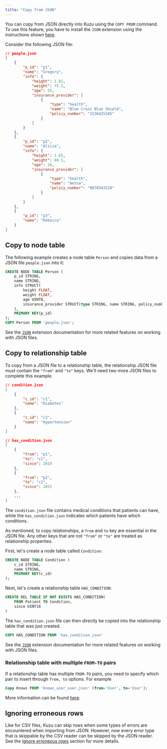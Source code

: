 ```yaml
---
title: "Copy from JSON"
---
```


You can copy from JSON directly into Kuzu using the `COPY FROM` command. To use this feature,
you have to install the `JSON` extension using the instructions shown [here](/extensions/json).

Consider the following JSON file:

```json
// people.json
[
    {
        "p_id": "p1",
        "name": "Gregory",
        "info": {
            "height": 1.81,
            "weight": 75.5,
            "age": 35,
            "insurance_provider": [
                {
                    "type": "health",
                    "name": "Blue Cross Blue Shield",
                    "policy_number": "1536425345"
                }
            ]
        }
    },
    {
        "p_id": "p2",
        "name": "Alicia",
        "info": {
            "height": 1.65,
            "weight": 60.1,
            "age": 28,
            "insurance_provider": [
                {
                    "type": "health",
                    "name": "Aetna",
                    "policy_number": "9876543210"
                }
            ]
        }
    },
    {
        "p_id": "p3",
        "name": "Rebecca"
    }
]
```

## Copy to node table

The following example creates a node table `Person` and copies data from a JSON file `people.json` into it:

```sql
CREATE NODE TABLE Person (
    p_id STRING,
    name STRING,
    info STRUCT(
        height FLOAT,
        weight FLOAT,
        age UINT8,
        insurance_provider STRUCT(type STRING, name STRING, policy_number STRING)[]
    ),
    PRIMARY KEY(p_id)
);
COPY Person FROM 'people.json';
```

See the [`JSON`](/extensions/json) extension documentation for more related features on working with JSON files.

## Copy to relationship table

To copy from a JSON file to a relationship table, the relationship JSON file must contain
the `"from"` and `"to"` keys. We'll need two more JSON files to complete this example.

```json
// condition.json
[
    {
        "c_id": "c1",
        "name": "Diabetes"
    },
    {
        "c_id": "c2",
        "name": "Hypertension"
    }
]
```

```json
// has_condition.json
[
    {
        "from": "p1",
        "to": "c1",
        "since": 2019
    },
    {
        "from": "p2",
        "to": "c2",
        "since": 2015
    },
    ...
]
```

The `condition.json` file contains medical conditions that patients can have, while the `has_condition.json`
indicates which patients have which conditions.

As mentioned, to copy relationships, a `from` and `to` key are essential in the JSON file. Any other keys that
are not `"from"` or `"to"` are treated as relationship properties.

First, let's create a node table called `Condition`:

```sql
CREATE NODE TABLE Condition (
    c_id STRING,
    name STRING,
    PRIMARY KEY(c_id)
);
```

Next, let's create a relationship table `HAS_CONDITION`:

```sql
CREATE REL TABLE IF NOT EXISTS HAS_CONDITION(
    FROM Patient TO Condition,
    since UINT16
)
```

The `has_condition.json` file can then directly be copied into the relationship table that was just created. 
```sql
COPY HAS_CONDITION FROM 'has_condition.json'
```

See the [`JSON`](/extensions/json) extension documentation for more related features on working with JSON files.

### Relationship table with multiple `FROM-TO` pairs

If a relationship table has multiple `FROM-TO` pairs, you need to specify which pair to insert through `from, to` options. For example

```sql
Copy Knows FROM 'knows_user_user.json' (from='User', to='User');
```

More information can be found [here](/cypher/data-definition/create-table).

## Ignoring erroneous rows

Like for CSV files, Kuzu can skip rows when some types of errors are encountered when importing from JSON.
However, now every error type that is skippable by the CSV reader can be skipped by the JSON reader.
See the [Ignore erroneous rows](/import#ignore-erroneous-rows) section for more details.
